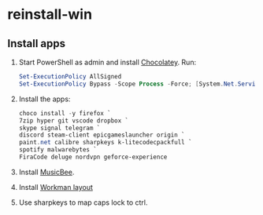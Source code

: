 # reinstall-win

## Install apps

1. Start PowerShell as admin and install [Chocolatey](https://chocolatey.org/install). Run:

   ```powershell
   Set-ExecutionPolicy AllSigned
   Set-ExecutionPolicy Bypass -Scope Process -Force; [System.Net.ServicePointManager]::SecurityProtocol = [System.Net.ServicePointManager]::SecurityProtocol -bor 3072; iex ((New-Object System.Net.WebClient).DownloadString('https://community.chocolatey.org/install.ps1'))
   ```

1. Install the apps:

   ```powershell
   choco install -y firefox `
   7zip hyper git vscode dropbox `
   skype signal telegram `
   discord steam-client epicgameslauncher origin `
   paint.net calibre sharpkeys k-litecodecpackfull `
   spotify malwarebytes `
   FiraCode deluge nordvpn geforce-experience
   ```

1. Install [MusicBee](https://getmusicbee.com/downloads/).
1. Install [Workman layout](https://github.com/workman-layout/Workman/zipball/master)
1. Use sharpkeys to map caps lock to ctrl.